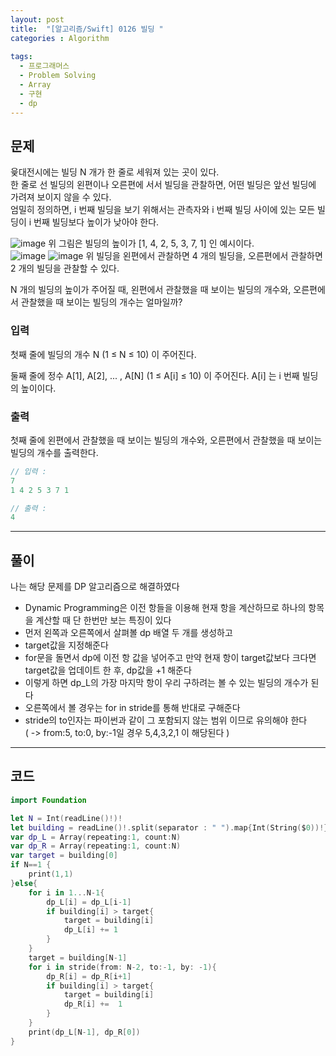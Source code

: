 ```yaml
---
layout: post
title:  "[알고리즘/Swift] 0126 빌딩 "
categories : Algorithm
  
tags:
  - 프로그래머스
  - Problem Solving
  - Array
  - 구현
  - dp
---
```


## 문제
윷대전시에는 빌딩 N 개가 한 줄로 세워져 있는 곳이 있다.   
한 줄로 선 빌딩의 왼편이나 오른편에 서서 빌딩을 관찰하면, 어떤 빌딩은 앞선 빌딩에 가려져 보이지 않을 수 있다.   
엄밀히 정의하면, i 번째 빌딩을 보기 위해서는 관측자와 i 번째 빌딩 사이에 있는 모든 빌딩이 i 번째 빌딩보다 높이가 낮아야 한다.   

![image](https://user-images.githubusercontent.com/110437548/214753920-653530e2-eb56-4b12-8200-8a8a9cc5a1a0.png)
위 그림은 빌딩의 높이가 [1, 4, 2, 5, 3, 7, 1] 인 예시이다.   
![image](https://user-images.githubusercontent.com/110437548/214753960-45816ba7-82fc-4fad-83ef-988df91077b1.png)
![image](https://user-images.githubusercontent.com/110437548/214753967-894258ce-1e9b-4eab-8e10-3b2f4e033482.png)
위 빌딩을 왼편에서 관찰하면 4 개의 빌딩을, 오른편에서 관찰하면 2 개의 빌딩을 관찰할 수 있다.

N 개의 빌딩의 높이가 주어질 때, 왼편에서 관찰했을 때 보이는 빌딩의 개수와, 오른편에서 관찰했을 때 보이는 빌딩의 개수는 얼마일까?
### 입력   
첫째 줄에 빌딩의 개수 N (1 ≤ N ≤ 10) 이 주어진다.

둘째 줄에 정수 A[1], A[2], ... , A[N] (1 ≤ A[i] ≤ 10) 이 주어진다. A[i] 는 i 번째 빌딩의 높이이다.

### 출력 
첫째 줄에 왼편에서 관찰했을 때 보이는 빌딩의 개수와, 오른편에서 관찰했을 때 보이는 빌딩의 개수를 출력한다.





```swift
// 입력 : 
7
1 4 2 5 3 7 1

// 출력 : 
4
```
* * *
## 풀이
나는 해당 문제를 DP 알고리즘으로 해결하였다    
- Dynamic Programming은 이전 항들을 이용해 현재 항을 계산하므로 하나의 항목을 계산할 때 단 한번만 보는 특징이 있다  
- 먼저 왼쪽과 오른쪽에서 살펴볼 dp 배열 두 개를 생성하고
- target값을 지정해준다   
- for문을 돌면서 dp에 이전 항 값을 넣어주고 만약 현재 항이 target값보다 크다면 target값을 업데이트 한 후, dp값을 +1 해준다   
- 이렇게 하면 dp_L의 가장 마지막 항이 우리 구하려는 볼 수 있는 빌딩의 개수가 된다 
- 오른쪽에서 볼 경우는 for in stride를 통해 반대로 구해준다
- stride의 to인자는 파이썬과 같이 그 포함되지 않는 범위 이므로 유의해야 한다   
( -> from:5, to:0, by:-1일 경우 5,4,3,2,1 이 해당된다 )
* * *

## 코드
  
```swift
import Foundation

let N = Int(readLine()!)!
let building = readLine()!.split(separator : " ").map{Int(String($0))!}
var dp_L = Array(repeating:1, count:N)
var dp_R = Array(repeating:1, count:N)
var target = building[0]
if N==1 {
    print(1,1)
}else{
    for i in 1...N-1{
        dp_L[i] = dp_L[i-1]
        if building[i] > target{
            target = building[i]
            dp_L[i] += 1
        }
    }
    target = building[N-1]
    for i in stride(from: N-2, to:-1, by: -1){
        dp_R[i] = dp_R[i+1]
        if building[i] > target{
            target = building[i]
            dp_R[i] +=  1
        }
    }
    print(dp_L[N-1], dp_R[0])
}

```

